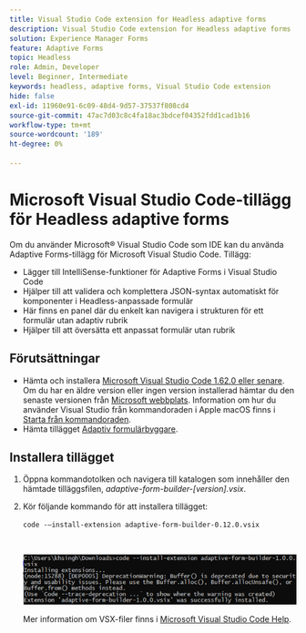 ```yaml
---
title: Visual Studio Code extension for Headless adaptive forms
description: Visual Studio Code extension for Headless adaptive forms
solution: Experience Manager Forms
feature: Adaptive Forms
topic: Headless
role: Admin, Developer
level: Beginner, Intermediate
keywords: headless, adaptive forms, Visual Studio Code extension
hide: false
exl-id: 11960e91-6c09-48d4-9d57-37537f808cd4
source-git-commit: 47ac7d03c8c4fa18ac3bdcef04352fdd1cad1b16
workflow-type: tm+mt
source-wordcount: '189'
ht-degree: 0%

---
```


# Microsoft Visual Studio Code-tillägg för Headless adaptive forms

Om du använder Microsoft® Visual Studio Code som IDE kan du använda Adaptive Forms-tillägg för Microsoft Visual Studio Code. Tillägg:

* Lägger till IntelliSense-funktioner för Adaptive Forms i Visual Studio Code
* Hjälper till att validera och komplettera JSON-syntax automatiskt för komponenter i Headless-anpassade formulär
* Här finns en panel där du enkelt kan navigera i strukturen för ett formulär utan adaptiv rubrik
* Hjälper till att översätta ett anpassat formulär utan rubrik

<!-- 

The extension o easily navigate the structure 

Adobe provides an extension for Microsoft&reg; Visual Studio Code to make it easier for you to navigate structure and develop Headless adaptive forms in Visual Studio Code. The extension adds Adaptive Forms related IntelliSense capabilities and helps auto-complete Headless adaptive forms JSON syntax. It also adds a panel, titled Forms Tree, to help navigate structure of Headless adaptive form. 

-->

## Förutsättningar

* Hämta och installera [Microsoft Visual Studio Code 1.62.0 eller senare](https://code.visualstudio.com/docs/supporting/FAQ#_how-do-i-find-the-version). Om du har en äldre version eller ingen version installerad hämtar du den senaste versionen från [Microsoft webbplats](https://code.visualstudio.com/docs/setup/setup-overview). Information om hur du använder Visual Studio från kommandoraden i Apple macOS finns i [Starta från kommandoraden](https://code.visualstudio.com/docs/setup/mac#_launching-from-the-command-line).
* Hämta tillägget [Adaptiv formulärbyggare](/help/assets/adaptive-form-builder-0.12.0.vsix).

## Installera tillägget

1. Öppna kommandotolken och navigera till katalogen som innehåller den hämtade tilläggsfilen, *adaptive-form-builder-[version].vsix*.

1. Kör följande kommando för att installera tillägget:

   `code -–install-extension adaptive-form-builder-0.12.0.vsix`

   <br>

   ![Installerar tillägg](/help/assets/install-extension.png)


   Mer information om VSX-filer finns i [Microsoft Visual Studio Code Help](https://code.visualstudio.com/docs/editor/extension-marketplace#_install-from-a-vsix).
